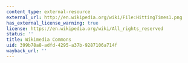 ```yaml
---
content_type: external-resource
external_url: http://en.wikipedia.org/wiki/File:HittingTimes1.png
has_external_license_warning: true
license: https://en.wikipedia.org/wiki/All_rights_reserved
status: ''
title: Wikimedia Commons
uid: 399b78a8-adfd-4295-a37b-9287106a714f
wayback_url: ''
---
```

